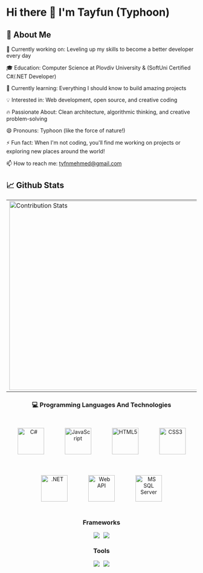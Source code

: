 # Hi there 👋  I'm Tayfun (Typhoon)


## 🚀 About Me

🔭 Currently working on: Leveling up my skills to become a better developer every day

🎓 Education: Computer Science at Plovdiv University & (SoftUni Certified C#/.NET Developer)

🌱 Currently learning: Everything I should know to build amazing projects

💡 Interested in: Web development, open source, and creative coding

🔥 Passionate About: Clean architecture, algorithmic thinking, and creative problem-solving

😄 Pronouns: Typhoon (like the force of nature!)

⚡ Fun fact: When I'm not coding, you'll find me working on projects or exploring new places around the world!

📫 How to reach me: tyfnmehmed@gmail.com


## 📈 Github Stats


<div align="center">
  <table>
    <tr>
      <td>
        <img width="500" src="https://github-readme-stats.vercel.app/api?username=TmcSharp&show_icons=true&theme=radical&hide_border=true&include_all_commits=true" alt="Contribution Stats" />
      </td>
      <td>
        <img width="500" src="https://github-readme-stats.vercel.app/api/top-langs/?username=TmcSharp&layout=compact&theme=radical&hide_border=true&langs_count=6" alt="Language Stats" />
      </td>
    </tr>
  </table>
</div>


<div align="center">
  
### 💻 Programming Languages And Technologies



<div align="center">
<div style="display: flex; flex-wrap: wrap; justify-content: center; gap: 55px; margin: 45px 0;">
  <img src="https://cdn.jsdelivr.net/gh/devicons/devicon/icons/csharp/csharp-original.svg" width="70" height="70" title="C#"/>
  <img src="https://cdn.jsdelivr.net/gh/devicons/devicon/icons/javascript/javascript-original.svg" width="70" height="70" title="JavaScript"/>
  <img src="https://cdn.jsdelivr.net/gh/devicons/devicon/icons/html5/html5-original.svg" width="70" height="70" title="HTML5"/>
  <img src="https://cdn.jsdelivr.net/gh/devicons/devicon/icons/css3/css3-original.svg" width="70" height="70" title="CSS3"/>

  <img src="https://cdn.jsdelivr.net/gh/devicons/devicon/icons/dot-net/dot-net-original-wordmark.svg" width="70" height="70" title=".NET"/>

<!-- Web API -->
<img src="https://custom-icon-badges.demolab.com/badge/-Web_API-512BD4.svg?logo=webapi&logoColor=white" width="70" height="70" title="Web API"/>

<!-- MS SQL -->
<img src="https://cdn.jsdelivr.net/gh/devicons/devicon/icons/microsoftsqlserver/microsoftsqlserver-plain-wordmark.svg" width="70" height="70" title="MS SQL Server"/>
</div>


### Frameworks
<div style="display: flex; flex-wrap: wrap; justify-content: center; gap: 10px; margin-top: 15px;">
  <img src="https://img.shields.io/badge/.NET-512BD4?style=flat&logo=.net&logoColor=white" />
  <img src="https://img.shields.io/badge/ASP.NET%20Core-512BD4?style=flat&logo=.net&logoColor=white" />
</div>

### Tools
<div style="display: flex; flex-wrap: wrap; justify-content: center; gap: 10px; margin-top: 15px;">
  <img src="https://img.shields.io/badge/Visual_Studio-5C2D91?style=flat&logo=visual-studio&logoColor=white" />
  <img src="https://img.shields.io/badge/Visual_Studio_Code-007ACC?style=flat&logo=visual-studio-code&logoColor=white" />
</div>

</div>

